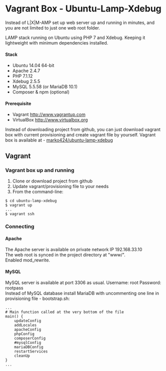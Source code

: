 # Vagrant Box - Ubuntu-Lamp-Xdebug
Instead of L|X|M-AMP set up web server up and running in minutes, and you are not limited to just one web root folder.

LAMP stack running on Ubuntu using PHP 7 and Xdebug. Keeping it lightweight with minimum dependencies installed.

#### Stack
* Ubuntu 14.04 64-bit
* Apache 2.4.7
* PHP 7.1.12
* Xdebug 2.5.5
* MySQL 5.5.58 (or MariaDB 10.1)
* Composer & npm (optional)

#### Prerequisite
* Vagrant <http://www.vagrantup.com>
* VirtualBox <http://www.virtualbox.org>

Instead of downloading project from github, you can just download vagrant box with current provisioning and create vagrant file by yourself.
Vagrant box is available at - [marko424/ubuntu-lamp-xdebug](https://app.vagrantup.com/marko424/boxes/ubuntu-lamp-xdebug)

## Vagrant
### Vagrant box up and running
1. Clone or download project from github
2. Update vagrant/provisioning file to your needs
3. From the command-line:
```
$ cd ubuntu-lamp-xdebug
$ vagrant up
...
$ vagrant ssh
```

### Connecting
#### Apache
The Apache server is available on private network IP 192.168.33.10  
The web root is synced in the project directory at "www/".  
Enabled mod_rewrite.

#### MySQL
MySQL server is available at port 3306 as usual. Username: root Password: rootpass  
Instead of MySQL database install MariaDB with uncommenting one line in provisioning file - bootstrap.sh:
```
...
# Main function called at the very bottom of the file
main() {
	updateConfig
	addLocales
	apacheConfig
	phpConfig
	composerConfig
	#mysqlConfig
	mariaDBConfig
	restartServices
	cleanUp
}
...
```
